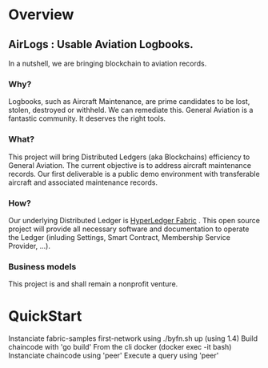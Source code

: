 # Overview
## AirLogs : Usable Aviation Logbooks.
In a nutshell, we are bringing blockchain to aviation records.

### Why?
Logbooks, such as Aircraft Maintenance, are prime candidates to be lost, stolen, destroyed or withheld. We can remediate this.
General Aviation is a fantastic community. It deserves the right tools.

### What?
This project will bring Distributed Ledgers (aka Blockchains) efficiency to General Aviation.
The current objective is to address aircraft maintenance records.
Our first deliverable is a public demo environment with transferable aircraft and associated maintenance records.

### How?
Our underlying Distributed Ledger is [HyperLedger Fabric](https://www.hyperledger.org/projects/fabric "HyperLedger Fabric") .
This open source project will provide all necessary software and documentation to operate the Ledger (inluding Settings, Smart Contract, Membership Service Provider, ...).

### Business models
This project is and shall remain a nonprofit venture.

# QuickStart
Instanciate fabric-samples first-network using ./byfn.sh up (using 1.4)
Build chaincode with 'go build'
From the cli docker (docker exec -it bash) Instanciate chaincode using 'peer'
Execute a query using 'peer'
